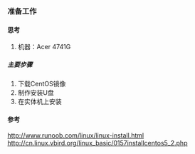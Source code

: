 ### 准备工作

#### 思考
1. 机器：Acer 4741G  
##### 主要步骤
1. 下载CentOS镜像  
2. 制作安装U盘  
3. 在实体机上安装  

#### 参考
http://www.runoob.com/linux/linux-install.html  
http://cn.linux.vbird.org/linux_basic/0157installcentos5_2.php
